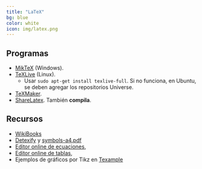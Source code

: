 ```yaml
---
title: "LaTeX"
bg: blue
color: white
icon: img/latex.png
---
```



## Programas

* [MikTeX](http://miktex.org/download) (Windows).  
* [TeXLive](https://www.tug.org/texlive/) (Linux).  
  - Usar ```sudo apt-get install texlive-full```. Si no funciona, en Ubuntu, se deben agregar los repositorios Universe.  
* [TeXMaker](http://www.xm1math.net/texmaker/download.html).  
* [ShareLatex](http://www.sharelatex.com). También **compila**.   
  
  
## Recursos
* [WikiBooks](https://en.wikibooks.org/wiki/LaTeX)
* [Detexify](http://detexify.kirelabs.org/classify.html) y [symbols-a4.pdf](http://www.ctan.org/tex-archive/info/symbols/comprehensive/) 
* [Editor online de ecuaciones](http://www.codecogs.com/latex/eqneditor.php), 
* [Editor online de tablas](http://truben.no/latex/table/), 
* Ejemplos de gráficos por Tikz en [Texample](http://www.texample.net/tikz/)


